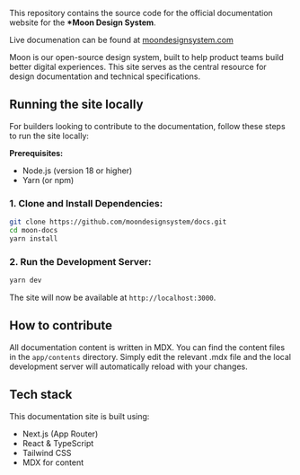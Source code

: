 This repository contains the source code for the official documentation website for the **\*Moon Design System**.

Live documenation can be found at [moondesignsystem.com](https://moondesignsystem.com/)

Moon is our open-source design system, built to help product teams build better digital experiences. This site serves as the central resource for design documentation and technical specifications.

## Running the site locally

For builders looking to contribute to the documentation, follow these steps to run the site locally:

**Prerequisites:**

- Node.js (version 18 or higher)
- Yarn (or npm)

### 1. Clone and Install Dependencies:

```bash
git clone https://github.com/moondesignsystem/docs.git
cd moon-docs
yarn install
```

### 2. Run the Development Server:

```bash
yarn dev
```

The site will now be available at `http://localhost:3000`.

## How to contribute

All documentation content is written in MDX. You can find the content files in the `app/contents` directory. Simply edit the relevant .mdx file and the local development server will automatically reload with your changes.

## Tech stack

This documentation site is built using:

- Next.js (App Router)
- React & TypeScript
- Tailwind CSS
- MDX for content
